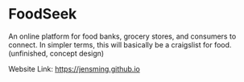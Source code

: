 # FoodSeek
An online platform for food banks, grocery stores, and consumers to connect.
In simpler terms, this will basically be a craigslist for food. (unfinished, concept design)

Website Link: https://jensming.github.io
